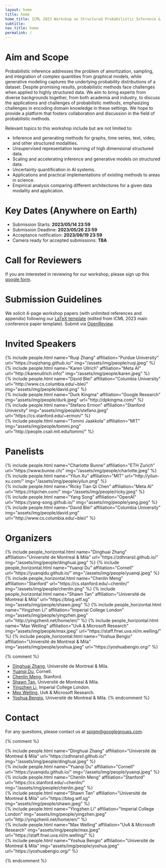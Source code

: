 ```yaml
---
layout: home
title: home
home_title: ICML 2023 Workshop on Structured Probabilistic Inference & Generative Modeling
subtitle:
nav_title: home
permalink: /
---
```


<!-- <h5 style="text-align:center;"><a href="https://neurips.cc/Register2">[click here for registration]</a></h5> -->
<!-- <h5 style="text-align:center;"><a href="https://forms.gle/Zk9owxUBPf54DRnYA">[click here to submit your questions to our panelists]</a></h5> -->

# Aim and Scope

Probabilistic inference addresses the problem of amortization, sampling, and integration of complex quantities from graphical models, while generative modeling captures the underlying probability distributions of a dataset. Despite promising results, probabilistic methods face challenges when applied to highly structured data. We aim to bring experts from diverse backgrounds together, from both academia and industry, to discuss the applications and challenges of probabilistic methods, emphasizing challenges in encoding domain knowledge in these settings. We hope to provide a platform that fosters collaboration and discussion in the field of probabilistic methods.

Relevant topics to this workshop include but are not limited to:

* Inference and generating methods for graphs, time series, text, video, and other structured modalities. 
* Unsupervised representation learning of high dimensional structured data.
* Scaling and accelerating inference and generative models on structured data.
* Uncertainty quantification in AI systems.
* Applications and practical implementations of existing methods to areas in science.
* Empirical analysis comparing different architectures for a given data modality and application.

# Key Dates (Anywhere on Earth)

* Submission Starts: **2023/05/14 23:59**
* Submission Deadline: **2023/05/26 23:59**
* Acceptance notification: **2023/06/19 23:59**
* Camera ready for accepted submissions: **TBA**

# Call for Reviewers
If you are interested in reviewing for our workshop, please sign up this [google form](https://forms.gle/2SDYpf2bHoF86bAu8).

# Submission Guidelines
We solicit 4-page workshop papers (with unlimited references and appendix) following our [LaTeX template](https://www.overleaf.com/read/tckgkpshvhgm) (edited from ICML 2023 main conference paper template). Submit via [OpenReview](https://openreview.net/group?id=ICML.cc/2023/Workshop/SPIGM).

# Invited Speakers
<div class="row projects pt-1 pb-1">
      <div class="col-sm-4">
          {% include people.html name="Ruqi Zhang" affiliation="Purdue University" url="https://ruqizhang.github.io/" img="/assets/img/people/ruqi.jpeg" %}
      </div>
      <div class="col-sm-4">
        {% include people.html name="Karen Ullrich" affiliation="Meta AI" url="http://karenullrich.info/" img="/assets/img/people/karen.jpeg" %}
      </div>
      <div class="col-sm-4">
          {% include people.html name="David Blei" affiliation="Columbia University" url="http://www.cs.columbia.edu/~blei/" img="assets/img/people/david.png" %}
      </div>
      <div class="w-100"></div>
      <div class="col-sm-4">
        {% include people.html name="Durk Kingma" affiliation="Google Research" img="assets/img/people/durk.jpeg" url="http://dpkingma.com/" %}
      </div>
      <div class="col-sm-4">
        {% include people.html name="Stefano Ermon" affiliation="Stanford University" img="assets/img/people/stefano.jpeg" url="https://cs.stanford.edu/~ermon/" %}
      </div>
      <div class="col-sm-4">
        {% include people.html name="Tommi Jaakkola" affiliation="MIT" img="assets/img/people/tommi.png" url="http://people.csail.mit.edu/tommi/" %}
      </div>
  </div>
  


# Panelists
  <div class="row projects pt-1 pb-1">
      <div class="col-sm-4">
          {% include people.html name="Charlotte Bunne" affiliation="ETH Zurich" url="https://www.bunne.ch/" img="/assets/img/people/charlotte.jpeg" %}
      </div>
      <div class="col-sm-4">
        {% include people.html name="Yilun Xu" affiliation="MIT" url="http://yilun-xu.com/" img="/assets/img/people/yilun.png" %}
      </div>
      <div class="col-sm-4">
        {% include people.html name="Ricky Tian Qi Chen" affiliation="Meta AI" url="https://rtqichen.com/" img="/assets/img/people/ricky.jpeg" %}
      </div>
      <div class="w-100"></div>
      <div class="col-sm-4">
          {% include people.html name="Yang Song" affiliation="OpenAI" url="https://yang-song.github.io/" img="assets/img/people/yang.jpeg" %}
      </div>
      <div class="col-sm-4">
        {% include people.html name="David Blei" affiliation="Columbia University" img="assets/img/people/david.png" url="http://www.cs.columbia.edu/~blei/" %}
      </div>
  </div>

# Organizers

<div class="row row-cols-2 projects pt-3 pb-3">
  {% include people_horizontal.html name="Dinghuai Zhang" affiliation="Université de Montreal & Mila" url="https://zdhnarsil.github.io/" img="/assets/img/people/dinghuai.jpeg" %}
  {% include people_horizontal.html name="Yuanqi Du" affiliation="Cornell" url="https://yuanqidu.github.io/" img="/assets/img/people/yuanqi.jpeg" %}
  {% include people_horizontal.html name="Chenlin Meng" affiliation="Stanford" url="https://cs.stanford.edu/~chenlin/" img="/assets/img/people/chenlin.png" %}
  {% include people_horizontal.html name="Shawn Tan" affiliation="Université de Montreal & Mila" url="https://blog.wtf.sg" img="assets/img/people/shawn.jpeg" %}
  {% include people_horizontal.html name="Yingzhen Li" affiliation="Imperial College London" img="assets/img/people/yingzhen.jpeg" url="http://yingzhenli.net/home/en/" %}
  {% include people_horizontal.html name="Max Welling" affiliation="UvA & Microsoft Research" img="assets/img/people/max.jpeg" url="https://staff.fnwi.uva.nl/m.welling/" %}
  {% include people_horizontal.html name="Yoshua Bengio" affiliation="Université de Montreal & Mila" img="assets/img/people/yoshua.jpeg" url="https://yoshuabengio.org/" %}
</div>

{% comment %}
* [Dinghuai Zhang](https://zdhnarsil.github.io/), Université de Montreal & Mila.
* [Yuanqi Du](https://yuanqidu.github.io/), Cornell.
* [Chenlin Meng](https://cs.stanford.edu/~chenlin/), Stanford.
* [Shawn Tan](https://blog.wtf.sg), Université de Montreal & Mila.
* [Yingzhen Li](http://yingzhenli.net/home/en/), Imperial College London.
* [Mex Welling](https://staff.fnwi.uva.nl/m.welling/), UvA & Microsoft Research.
* [Yoshua Bengio](https://yoshuabengio.org/), Université de Montreal & Mila.
{% endcomment %}

# Contact
For any questions, please contact us at [spigm@googlegroups.com](mailto:spigm@googlegroups.com).

<!-- # Sponsors
TBA -->


{% comment %}
<div class="row justify-content-center">
    <div class="col-sm-2 pt-5 pb-5">
        {% include people.html name="Dinghuai Zhang" affiliation="Université de Montreal & Mila" url="https://zdhnarsil.github.io/" img="/assets/img/people/dinghuai.jpeg" %}
    </div>
    <div class="col-sm-2 pt-5 pb-5">
      {% include people.html name="Yuanqi Du" affiliation="Cornell" url="https://yuanqidu.github.io/" img="/assets/img/people/yuanqi.jpeg" %}
    </div>
    <div class="col-sm-2 pt-5 pb-5">
          {% include people.html name="Chenlin Meng" affiliation="Stanford" url="https://cs.stanford.edu/~chenlin/" img="/assets/img/people/chenlin.jpeg" %}
    </div>
    <div class="w-100"></div>
    <div class="col-sm-2 pt-5 pb-5">
        {% include people.html name="Shawn Tan" affiliation="Université de Montreal & Mila" url="https://blog.wtf.sg" img="assets/img/people/shawn.jpeg" %}
    </div>
    <div class="col-sm-2 pt-5 pb-5">
      {% include people.html name="Yingzhen Li" affiliation="Imperial College London" img="assets/img/people/yingzhen.jpeg" url="http://yingzhenli.net/home/en/" %}
    </div>
    <div class="col-sm-2 pt-5 pb-5">
    {% include people.html name="Max Welling" affiliation="UvA & Microsoft Research" img="assets/img/people/max.jpeg" url="https://staff.fnwi.uva.nl/m.welling/" %}
  </div>
    <div class="col-sm-2 pt-5 pb-5">
        {% include people.html name="Yoshua Bengio" affiliation="Université de Montreal & Mila" img="assets/img/people/yoshua.jpeg" url="https://yoshuabengio.org/" %}
  </div>
</div>

{% endcomment %}
